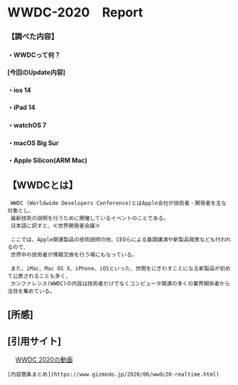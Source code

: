 # WWDC-2020　Report

### 【調べた内容】
#### ・WWDCって何？
#### [今回のUpdate内容]
#### ・ios 14
#### ・iPad 14
#### ・watchOS 7
#### ・macOS Big Sur
#### ・Apple Silicon(ARM Mac)
  
## 【WWDCとは】
     WWDC (Worldwide Developers Conference)とはApple会社が技術者・開発者を主な対象とし、
     最新技術の説明を行うために開催しているイベントのことである。
     日本語に訳すと、≪世界開発者会議≫
     
     ここでは、Apple関連製品の技術説明の他、CEOらによる基調講演や新製品発表なども行われるので、
     世界中の技術者が情報交換を行う場にもなっている。
     
     また、iMac、Mac OS X、iPhone、iOSといった、世間をにぎわすことになる新製品が初めて公表されることも多く、
     カンファレンス(WWDC)の内容は技術者だけでなくコンピュータ関連の多くの業界関係者から注目を集めている。
     
     
## [所感]     
    
## [引用サイト]
　  [WWDC 2020の動画](https://www.youtube.com/watch?v=GEZhD3J89ZE&feature=youtu.be)
   
    [内容箇条まとめ](https://www.gizmodo.jp/2020/06/wwdc20-realtime.html)
 
